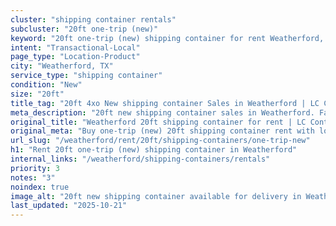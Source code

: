 ```yaml
---
cluster: "shipping container rentals"
subcluster: "20ft one-trip (new)"
keyword: "20ft one-trip (new) shipping container for rent Weatherford, TX"
intent: "Transactional-Local"
page_type: "Location-Product"
city: "Weatherford, TX"
service_type: "shipping container"
condition: "New"
size: "20ft"
title_tag: "20ft 4xo New shipping container Sales in Weatherford | LC Container"
meta_description: "20ft new shipping container sales in Weatherford. Fast delivery, competitive pricing. Serving shipping containers area. Quote ID: OQE. Call (214) 524-4168 for your free quote today."
original_title: "Weatherford 20ft shipping container for rent | LC Container"
original_meta: "Buy one-trip (new) 20ft shipping container rent with local delivery in Weatherford, TX. LC Container — local Since 2003. Request a fast quote today."
url_slug: "/weatherford/rent/20ft/shipping-containers/one-trip-new"
h1: "Rent 20ft one-trip (new) shipping container in Weatherford"
internal_links: "/weatherford/shipping-containers/rentals"
priority: 3
notes: "3"
noindex: true
image_alt: "20ft new shipping container available for delivery in Weatherford"
last_updated: "2025-10-21"
---
```


<!-- TODO: Add unique city/inventory copy, images, and internal links here. -->
